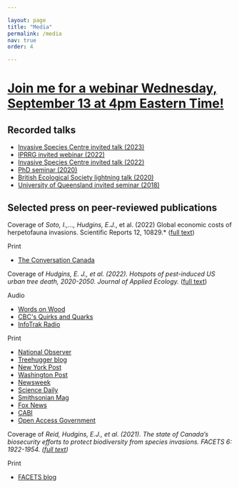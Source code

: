 ```yaml
---

layout: page
title: "Media"
permalink: /media
nav: true
order: 4

---
```


# [Join me for a webinar Wednesday, September 13 at 4pm Eastern Time!](https://www.dontmovefirewood.org/webinar_morebugsarecoming/)


## Recorded talks
- [Invasive Species Centre invited talk (2023)](https://www.youtube.com/watch?v=IPSWpRXVgqI)
- [IPRRG invited webinar (2022)](https://www.youtube.com/watch?v=uPpmb_2YjBQ)
- [Invasive Species Centre invited talk (2022)](https://youtu.be/F65PmhL8ueQ?t=1352)
- [PhD seminar (2020)](https://youtu.be/hceSoNLj4X4)
- [British Ecological Society lightning talk (2020)](https://www.youtube.com/watch?v=0f7S7nYMbVM)
- [University of Queensland invited seminar (2018)](https://www.youtube.com/watch?v=tK0CBbXwioM&t=143s)

## Selected press on peer-reviewed publications


Coverage of *Soto, I.,..., Hudgins, E.J.*, et al. (2022) Global economic costs of herpetofauna invasions. Scientific Reports 12, 10829.* ([full text](https://doi.org/10.1038/s41598-022-15079-9)) 

Print
- [The Conversation Canada](https://theconversation.com/invasive-reptile-and-amphibian-species-are-causing-billions-of-dollars-in-damages-globally-188680)

Coverage of *Hudgins, E. J., et al. (2022). Hotspots of pest-induced US urban tree death, 2020-2050. Journal of Applied Ecology.* ([full text](https://doi.org/10.1111/1365-2664.14141/))

Audio
- [Words on Wood](https://shows.acast.com/words-on-wood/episodes/s3e1-ash-under-threat)
- [CBC's Quirks and Quarks](https://www.cbc.ca/listen/live-radio/1-51-quirks-and-quarks/clip/15901522-the-urban-tree-canopy-facing-worst-case-scenario-near)
- [InfoTrak Radio](https://www.talkzone.com/episodes/199/11505.html)

Print
- [National Observer](https://www.nationalobserver.com/2022/07/14/news/scientists-tackling-one-invasive-species-another)
- [Treehugger blog](https://www.treehugger.com/invasive-insects-kill-million-trees-2050-5271729)
- [New York Post](https://nypost.com/2022/03/21/invasive-insects-could-kill-1-4-million-street-trees-by-2050/)
- [Washington Post](https://www.washingtonpost.com/science/2022/03/20/trees-pests-ash-borer/)
- [Newsweek](https://www.newsweek.com/invasive-insects-could-cost-us-900m-over-30-years-study-1687786)
- [Science Daily](https://www.sciencedaily.com/releases/2022/03/220314095722.htm)
- [Smithsonian Mag](https://www.smithsonianmag.com/smart-news/14-million-urban-trees-may-fall-to-invasive-insects-by-2050-180979752/)
- [Fox News](https://www.foxnews.com/science/invasive-insects-could-kill-over-a-million-street-trees-by-2050.amp)
- [CABI](https://www.cabi.org/forestscience/news/68430)
- [Open Access Government](https://www.openaccessgovernment.org/invasive-insects-danger-to-urban-trees/131531/)

Coverage of *Reid, Hudgins, E.J., et al. (2021). The state of Canada’s biosecurity efforts to protect biodiversity from species invasions. FACETS 6: 1922-1954. ([full text](https://doi.org/10.1139/facets-2021-0012))*

Print
- [FACETS blog](https://medium.com/facets/how-well-is-canada-prepared-to-manage-current-and-future-invasive-species-threats-to-biodiversity-a43b0f817fc5)


